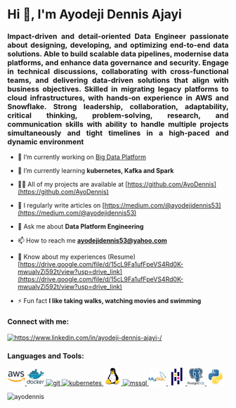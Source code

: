 <!--## Hi there 👋

<!--
**AyoDennis/AyoDennis** is a ✨ _special_ ✨ repository because its `README.md` (this file) appears on your GitHub profile.

Here are some ideas to get you started:

- 🔭 I’m currently working on ...
- 🌱 I’m currently learning ...
- 👯 I’m looking to collaborate on ...
- 🤔 I’m looking for help with ...
- 💬 Ask me about ...
- 📫 How to reach me: ...
- 😄 Pronouns: ...
- ⚡ Fun fact: ...
-->



<h1 align="left">Hi 👋,  I'm Ayodeji Dennis Ajayi</h1>
<h3 align="justify">Impact-driven and detail-oriented Data Engineer passionate about designing, developing, and optimizing end-to-end data solutions. Able to build scalable data pipelines, modernise data platforms, and enhance data governance and security. Engage in technical discussions, collaborating with cross-functional teams, and delivering data-driven solutions that align with business objectives. Skilled in migrating legacy platforms to cloud infrastructures, with hands-on experience in AWS and Snowflake. Strong leadership, collaboration, adaptability, critical thinking, problem-solving, research, and communication skills with ability to handle multiple projects simultaneously and tight timelines in a high-paced and dynamic environment</h3>


<!-- <p align="left"> <a href="https://github.com/ryo-ma/github-profile-trophy"><img src="https://github-profile-trophy.vercel.app/?username=ayodennis" alt="ayodennis" /></a> </p> -->

- 🔭 I’m currently working on [Big Data Platform](https://github.com/temmyzeus/Big-Data-Platform-Team-3)

- 🌱 I’m currently learning **kubernetes, Kafka and Spark**

- 👨‍💻 All of my projects are available at [https://github.com/AyoDennis](https://github.com/AyoDennis)

- 📝 I regularly write articles on [https://medium.com/@ayodejidennis53](https://medium.com/@ayodejidennis53)

- 💬 Ask me about **Data Platform Engineering**

- 📫 How to reach me **ayodejidennis53@yahoo.com**

- 📄 Know about my experiences (Resume)[https://drive.google.com/file/d/15cL9Fa1ufFpeVS4Rd0K-mwualvZi592t/view?usp=drive_link](https://drive.google.com/file/d/15cL9Fa1ufFpeVS4Rd0K-mwualvZi592t/view?usp=drive_link)

- ⚡ Fun fact **I like taking walks, watching movies and swimming**

<h3 align="left">Connect with me:</h3>
<p align="left">
<a href="https://linkedin.com/in/https://www.linkedin.com/in/ayodeji-dennis-ajayi-/" target="blank"><img align="center" src="https://raw.githubusercontent.com/rahuldkjain/github-profile-readme-generator/master/src/images/icons/Social/linked-in-alt.svg" alt="https://www.linkedin.com/in/ayodeji-dennis-ajayi-/" height="30" width="40" /></a>
</p>

<h3 align="left">Languages and Tools:</h3>
<p align="left"> <a href="https://aws.amazon.com" target="_blank" rel="noreferrer"> <img src="https://raw.githubusercontent.com/devicons/devicon/master/icons/amazonwebservices/amazonwebservices-original-wordmark.svg" alt="aws" width="40" height="40"/> </a> <a href="https://www.docker.com/" target="_blank" rel="noreferrer"> <img src="https://raw.githubusercontent.com/devicons/devicon/master/icons/docker/docker-original-wordmark.svg" alt="docker" width="40" height="40"/> </a> <a href="https://git-scm.com/" target="_blank" rel="noreferrer"> <img src="https://www.vectorlogo.zone/logos/git-scm/git-scm-icon.svg" alt="git" width="40" height="40"/> </a> <a href="https://kubernetes.io" target="_blank" rel="noreferrer"> <img src="https://www.vectorlogo.zone/logos/kubernetes/kubernetes-icon.svg" alt="kubernetes" width="40" height="40"/> </a> <a href="https://www.linux.org/" target="_blank" rel="noreferrer"> <img src="https://raw.githubusercontent.com/devicons/devicon/master/icons/linux/linux-original.svg" alt="linux" width="40" height="40"/> </a> <a href="https://www.microsoft.com/en-us/sql-server" target="_blank" rel="noreferrer"> <img src="https://www.svgrepo.com/show/303229/microsoft-sql-server-logo.svg" alt="mssql" width="40" height="40"/> </a> <a href="https://www.mysql.com/" target="_blank" rel="noreferrer"> <img src="https://raw.githubusercontent.com/devicons/devicon/master/icons/mysql/mysql-original-wordmark.svg" alt="mysql" width="40" height="40"/> </a> <a href="https://pandas.pydata.org/" target="_blank" rel="noreferrer"> <img src="https://raw.githubusercontent.com/devicons/devicon/2ae2a900d2f041da66e950e4d48052658d850630/icons/pandas/pandas-original.svg" alt="pandas" width="40" height="40"/> </a> <a href="https://www.postgresql.org" target="_blank" rel="noreferrer"> <img src="https://raw.githubusercontent.com/devicons/devicon/master/icons/postgresql/postgresql-original-wordmark.svg" alt="postgresql" width="40" height="40"/> </a> <a href="https://www.python.org" target="_blank" rel="noreferrer"> <img src="https://raw.githubusercontent.com/devicons/devicon/master/icons/python/python-original.svg" alt="python" width="40" height="40"/> </a> </p>

<p><img align="left" src="https://github-readme-stats.vercel.app/api/top-langs?username=ayodennis&show_icons=true&locale=en&layout=compact" alt="ayodennis" /></p>

<!--<p>&nbsp;<img align="center" src="https://github-readme-stats.vercel.app/api?username=ayodennis&show_icons=true&locale=en" alt="ayodennis" /></p>

<p><img align="center" src="https://github-readme-streak-stats.herokuapp.com/?user=ayodennis&" alt="ayodennis" /></p>
